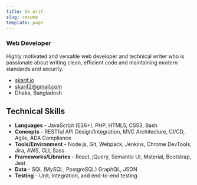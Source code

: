 ```yaml
---
title: Sk Arif
slug: resume
template: page
---
```


### Web Developer

Highly motivated and versatile web developer and technical writer who is passionate about writing clean, efficient code and maintaining modern standards and security.

- [skarif.io](https://skarif.io)
- [skarif2@gmail.com](mailto:skarif2[AT]gmail[DOT]com)
- Dhaka, Bangladesh

## Technical Skills

- **Languages** - JavaScript (ES6+), PHP, HTML5, CSS3, Bash
- **Concepts** - RESTful API Design/Integration, MVC Architecture, CI/CD, Agile, ADA Compliance
- **Tools/Environment** - Node.js, Git, Webpack, Jenkins, Chrome DevTools, Jira, AWS, CLI, Sass
- **Frameworks/Libraries** - React, jQuery, Semantic UI, Material, Bootstrap, Jest
- **Data** - SQL (MySQL, PostgreSQL) GraphQL, JSON
- **Testing** - Unit, integration, and end-to-end testing